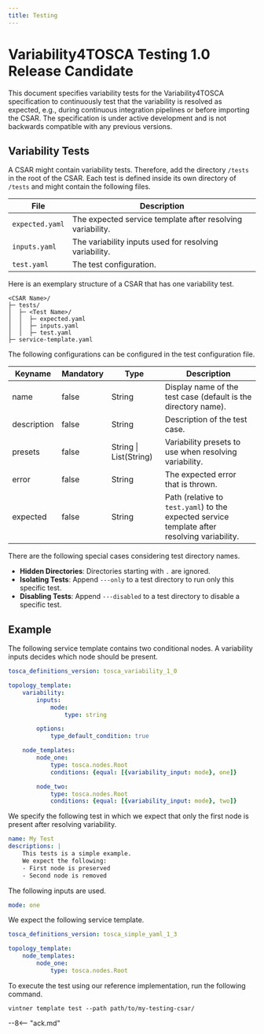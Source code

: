 ```yaml
---
title: Testing
---
```


# Variability4TOSCA Testing 1.0 Release Candidate

This document specifies variability tests for the Variability4TOSCA specification to continuously test that the variability is resolved as expected, e.g., during
continuous integration pipelines or before importing the CSAR.
The specification is under active development and is not backwards compatible with any previous versions.

## Variability Tests

A CSAR might contain variability tests.
Therefore, add the directory `/tests` in the root of the CSAR.
Each test is defined inside its own directory of `/tests` and might contain the following files.

| File            | Description                                    |
|-----------------|------------------------------------------------|
| `expected.yaml` | The expected service template after resolving variability. |
| `inputs.yaml`   | The variability inputs used for resolving variability. |
| `test.yaml`     | The test configuration.                        |

Here is an exemplary structure of a CSAR that has one variability test.

```text linenums="1"
<CSAR Name>/
├─ tests/
│  ├─ <Test Name>/
│  │  ├─ expected.yaml
│  │  ├─ inputs.yaml
│  │  ├─ test.yaml
├─ service-template.yaml
```

The following configurations can be configured in the test configuration file.

| Keyname     | Mandatory | Type                       | Description                                                                                  |
|-------------|-----------|----------------------------|----------------------------------------------------------------------------------------------|
| name        | false     | String                     | Display name of the test case (default is the directory name).                               | 
| description | false     | String                     | Description of the test case.                                                                | 
| presets     | false     | String &#124; List(String) | Variability presets to use when resolving variability.                                       | 
| error       | false     | String                     | The expected error that is thrown.                                                           | 
| expected    | false     | String                     | Path (relative to `test.yaml`) to the expected service template after resolving variability. | 


There are the following special cases considering test directory names.

- **Hidden Directories**: Directories starting with `.` are ignored.
- **Isolating Tests**: Append `---only` to a test directory to run only this specific test.
- **Disabling Tests**: Append `---disabled` to a test directory to disable a specific test.


## Example

The following service template contains two conditional nodes.
A variability inputs decides which node should be present.

```yaml linenums="1" title="/my-testing-csar/service-template.yaml"
tosca_definitions_version: tosca_variability_1_0

topology_template:
    variability:
        inputs:
            mode:
                type: string

        options:
            type_default_condition: true

    node_templates:
        node_one:
            type: tosca.nodes.Root
            conditions: {equal: [{variability_input: mode}, one]}

        node_two:
            type: tosca.nodes.Root
            conditions: {equal: [{variability_input: mode}, two]}
```

We specify the following test in which we expect that only the first node is present after resolving variability.

```yaml linenums="1" title="/my-testing-csar/my-test/test.yaml"
name: My Test
descriptions: | 
    This tests is a simple example.
    We expect the following: 
    - First node is preserved
    - Second node is removed
```

The following inputs are used. 

```yaml linenums="1" title="/my-testing-csar/my-test/inputs.yaml"
mode: one
```

We expect the following service template.

```yaml linenums="1" title="/my-testing-csar/my-test/expected.yaml"
tosca_definitions_version: tosca_simple_yaml_1_3

topology_template:
    node_templates:
        node_one:
            type: tosca.nodes.Root
```

To execute the test using our reference implementation, run the following command.

```shell linenums="1"
vintner template test --path path/to/my-testing-csar/
```

--8<-- "ack.md"
